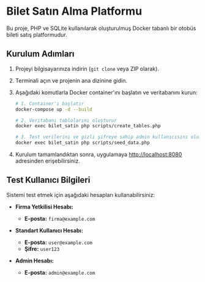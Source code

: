 # Bilet Satın Alma Platformu

Bu proje, PHP ve SQLite kullanılarak oluşturulmuş Docker tabanlı bir otobüs bileti satış platformudur.

## Kurulum Adımları

1.  Projeyi bilgisayarınıza indirin (`git clone` veya ZIP olarak).
2.  Terminali açın ve projenin ana dizinine gidin.
3.  Aşağıdaki komutlarla Docker container'ını başlatın ve veritabanını kurun:

    ```sh
    # 1. Container'ı başlatır
    docker-compose up -d --build

    # 2. Veritabanı tablolarını oluşturur
    docker exec bilet_satin php scripts/create_tables.php

    # 3. Test verilerini ve gizli şifreye sahip admin kullanıcısını oluşturur
    docker exec bilet_satin php scripts/seed_data.php
    ```

4.  Kurulum tamamlandıktan sonra, uygulamaya [http://localhost:8080](http://localhost:8080) adresinden erişebilirsiniz.

## Test Kullanıcı Bilgileri

Sistemi test etmek için aşağıdaki hesapları kullanabilirsiniz:

* **Firma Yetkilisi Hesabı:**
    * **E-posta:** `firma@example.com`


* **Standart Kullanıcı Hesabı:**
    * **E-posta:** `user@example.com`
    * **Şifre:** `user123`

* **Admin Hesabı:**
    * **E-posta:** `admin@example.com`

